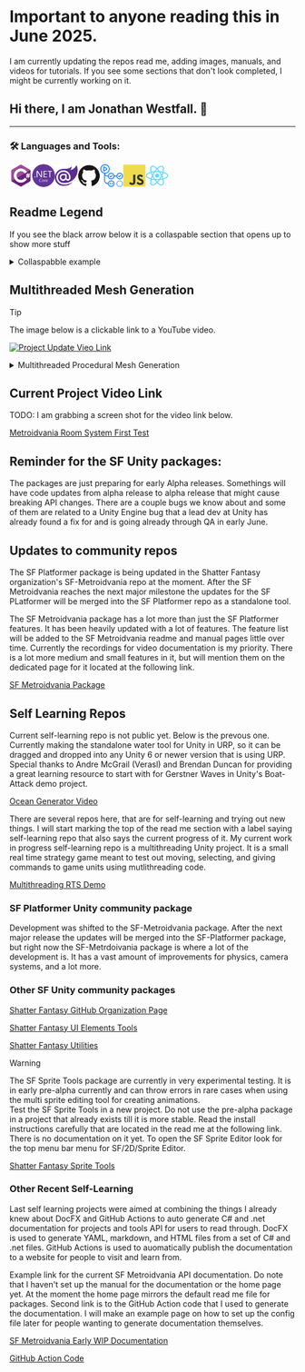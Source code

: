 # Important to anyone reading this in June 2025.
I am currently updating the repos read me, adding images, manuals, and videos for tutorials. 
If you see some sections that don't look completed, I might be currently working on it.

## Hi there, I am Jonathan Westfall. 👋
----
### :hammer_and_wrench: Languages and Tools:

<div>
 <img src="https://github.com/devicons/devicon/blob/master/icons/csharp/csharp-original.svg" title="C#" **alt="C#" width="40" height="40" align="left"/>
 <img src="https://github.com/devicons/devicon/blob/master/icons/dotnetcore/dotnetcore-original.svg" title="Dot Net Core" **alt="Dot Net Core" width="40" height="40" align="left"/>
 <img src="https://github.com/devicons/devicon/blob/master/icons/blazor/blazor-original.svg" title="Blazor" **alt="Blazor" width="40" height="40" align="left"/>
</div>
<div>
 <img src="https://github.com/devicons/devicon/blob/master/icons/github/github-original.svg" title="Github" **alt="Github" width="40" height="40" align="left"/>
 <img src="https://github.com/devicons/devicon/blob/master/icons/githubactions/githubactions-original.svg" title="Github Actions" **alt="Github Actions" width="40" height="40" align="left"/>
</div>
<div>
 <img src="https://github.com/devicons/devicon/blob/master/icons/javascript/javascript-original.svg" title="Javascript" **alt="Javascript" width="40" height="40" align="left"/>
 <img src="https://github.com/devicons/devicon/blob/master/icons/react/react-original.svg" title="React" **alt="React" width="40" height="40"/>
</div>

## Readme Legend 
If you see the black arrow below it is a collaspable section that opens up to show more stuff
<details>
  <summary>Collaspabble example</summary>
  Sections are being formatted into collaspabble sections to make it easer for people to read only what they are interested in. 
</details>


## Multithreaded Mesh Generation 

> [!TIP]
> The image below is a clickable link to a YouTube video.

[![Project Update Vieo Link](https://github.com/user-attachments/assets/2ee82c99-f9fe-4223-8c20-18411ac34b9b)](https://www.youtube.com/watch?v=ryP10BY_mN0)

<details>
  <summary>Multithreaded Procedural Mesh Generation</summary>
  
### Mesh Generation Overvieww
> Credit to CatLikeCoding for helping provide vast amount of resources for mesh generation math.

Created a series of Mesh Jobs that implement an IMeshGenerator to procedurally generate different shapes.

IMeshGenerator defines the base implementation for executing a C# job that generates shapes procedurally.
It includes fields for Vertex and Index count for the generated mesh.

IMeshStream is used to initialize the C# Job for procedural data creation used in meshes like defining the Triangles, SetVertex positions and calculating the bounds.

MeshJob is used to schedule jobs defined in the IMeshGenerator being implemented by the chosen ProceduralMeshs and to also pass in the IMeshStream.

### Usecase
This is being used in the ocean generator I am working on.
Also useful for a work in progress sprite mesh generation tool I am working on for a custom 2D navmesh and raymarhcing system.
</details>

## Current Project Video Link


TODO: I am grabbing a screen shot for the video link below.

[Metroidvania Room System First Test](https://www.youtube.com/watch?v=7L397Th6BX4)

## Reminder for the SF Unity packages:
The packages are just preparing for early Alpha releases. Somethings will have code updates from alpha release to alpha release that might cause breaking API changes.
There are a couple bugs we know about and some of them are related to a Unity Engine bug that a lead dev at Unity has already found a fix for and is going already through QA in early June.


## Updates to community repos
The SF Platformer package is being updated in the Shatter Fantasy organization's SF-Metroidvania repo at the moment.
After the SF Metroidvania reaches the next major milestone the updates for the SF PLatformer will be merged into the SF Platformer repo as a standalone tool.

The SF Metroidvania package has a lot more than just the SF Platformer features. It has been heavily updated with a lot of features. 
The feature list will be added to the SF Metroidvania readme and manual pages little over time. Currently the recordings for video documentation is my priority. 
There is a lot more medium and small features in it, but will mention them on the dedicated page for it located at the following link.

[SF Metroidvania Package](https://github.com/Shatter-Fantasy/SF-Metroidvania)

## Self Learning Repos
Current self-learning repo is not public yet. Below is the prevous one. 
Currently making the standalone water tool for Unity in URP, so it can be dragged and dropped into any Unity 6 or newer version that is using URP.
Special thanks to Andre McGrail (Verasl) and Brendan Duncan for providing a great learning resource to start with for Gerstner Waves in Unity's Boat-Attack demo project.

[Ocean Generator Video](https://www.youtube.com/watch?v=ryP10BY_mN0)


There are several repos here, that are for self-learning and trying out new things. I will start marking the top of the read me section with a label saying self-learning repo that also says the current progress of it.
My current work in progress self-learning repo is a multithreading Unity project. It is a small real time strategy game meant to test out moving, selecting, and giving commands to game units using mutlithreading code. 

[Multithreading RTS Demo](https://github.com/crowhound/Multithreaded-RTS-DOTS-Demo)


### SF Platformer Unity community package
Development was shifted to the SF-Metroidvania package.
After the next major release the updates will be merged into the SF-Platformer package, but right now the SF-Metrdoivania package is where a lot of the development is.
It has a vast amount of improvements for physics, camera systems, and a lot more.

### Other SF Unity community packages

[Shatter Fantasy GitHub Organization Page](https://github.com/Shatter-Fantasy)

[Shatter Fantasy UI Elements Tools](https://github.com/Shatter-Fantasy/SF-UI-Elements)

[Shatter Fantasy Utilities](https://github.com/Shatter-Fantasy/SF-Utilities)

> [!WARNING]
> The SF Sprite Tools package are currently in very experimental testing. 
> It is in early pre-alpha currently and can throw errors in rare cases  when using the multi sprite editing tool for creating animations. <br/>
>Test the SF Sprite Tools in a new project. Do not use the pre-alpha package in a project that already exists till it is more stable.
>Read the install instructions carefully that are located in the read me at the following link.
>There is no documentation on it yet. To open the SF Sprite Editor look for the top menu bar menu for SF/2D/Sprite Editor.

[Shatter Fantasy Sprite Tools](https://github.com/crowhound/SF-Sprite-Tools)


### Other Recent Self-Learning 
Last self learning projects were aimed at combining the things I already knew about DocFX and GitHub Actions to auto generate C# and .net documentation for projects and tools API for users to read through.
DocFX is used to generate YAML, markdown, and HTML files from a set of C# and .net files. 
GitHub Actions is used to auomatically publish the documentation to a website for people to visit and learn from. 

Example link for the current SF Metroidvania API documentation. Do note that I haven't set up the manual for the documentation or the home page yet. At the moment the home page mirrors the default read me file for packages.
Second link is to the GitHub Action code that I used to generate the documentation. I will make an example page on how to set up the config file later for people wanting to generate documentation themselves.

[SF Metroidvania Early WIP Documentation ](https://shatter-fantasy.github.io/SF-Metroidvania/api/SF.Characters.Controllers.html)

[GitHub Action Code](https://github.com/Shatter-Fantasy/SF-Metroidvania/blob/alpha-release-pages/.github/workflows/documentation.yml)

<!--
### Want To Support Future Community Tools.
For anyone wanting to support me, when I release the first set of public tools for the community you can donate on Ko-Fi.
[![ko-fi](https://ko-fi.com/img/githubbutton_sm.svg)](https://ko-fi.com/I2I4XDBZE)


-->
